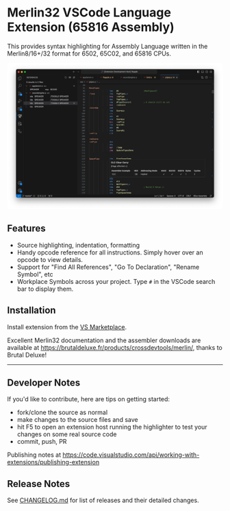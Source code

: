 # Merlin32 VSCode Language Extension (65816 Assembly)

This provides syntax highlighting for Assembly Language written in the Merlin8/16+/32 format for 6502, 65C02, and 65816 CPUs.

![Screenshot of the extension in use](images/screenshot.png)

## Features
- Source highlighting, indentation, formatting
- Handy opcode reference for all instructions.  Simply hover over an opcode to view details.
- Support for "Find All References", "Go To Declaration", "Rename Symbol", etc
- Workplace Symbols across your project.  Type `#` in the VSCode search bar to display them.

## Installation

Install extension from the [VS Marketplace](https://marketplace.visualstudio.com/items?itemName=dagenbrock.vscode-merlin-assembler).

Excellent Merlin32 documentation and the assembler downloads are available at https://brutaldeluxe.fr/products/crossdevtools/merlin/, thanks to Brutal Deluxe!


-----------------------------------------------------------------------------------------------------------


## Developer Notes

If you'd like to contribute, here are tips on getting started:

- fork/clone the source as normal
- make changes to the source files and save
- hit F5 to open an extension host running the highlighter to test your changes on some real source code
- commit, push, PR

Publishing notes at https://code.visualstudio.com/api/working-with-extensions/publishing-extension


## Release Notes

See [CHANGELOG.md](CHANGELOG.md) for list of releases and their detailed changes.